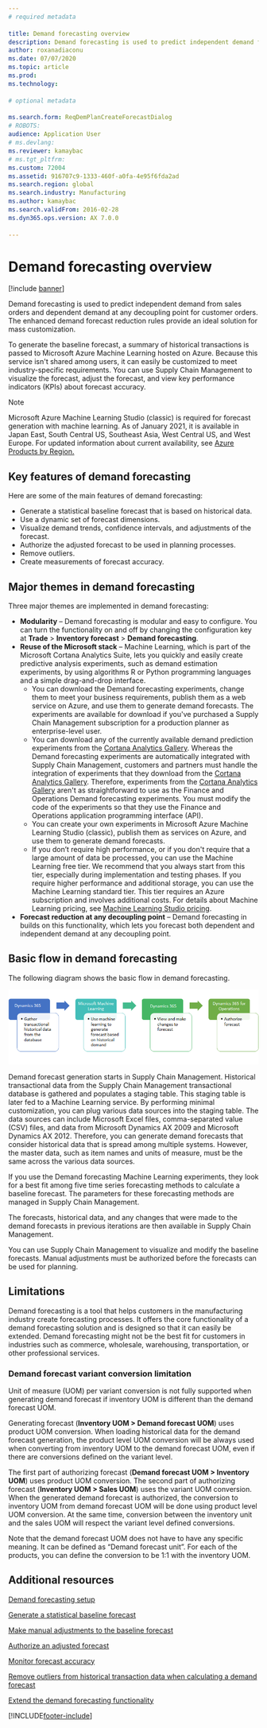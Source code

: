 ```yaml
---
# required metadata

title: Demand forecasting overview
description: Demand forecasting is used to predict independent demand from sales orders and dependent demand at any decoupling point for customer orders. The enhanced demand forecast reduction rules provide an ideal solution for mass customization.
author: roxanadiaconu
ms.date: 07/07/2020
ms.topic: article
ms.prod: 
ms.technology: 

# optional metadata

ms.search.form: ReqDemPlanCreateForecastDialog
# ROBOTS: 
audience: Application User
# ms.devlang: 
ms.reviewer: kamaybac
# ms.tgt_pltfrm: 
ms.custom: 72004
ms.assetid: 916707c9-1333-460f-a0fa-4e95f6fda2ad
ms.search.region: global
ms.search.industry: Manufacturing
ms.author: kamaybac
ms.search.validFrom: 2016-02-28
ms.dyn365.ops.version: AX 7.0.0

---
```


# Demand forecasting overview

[!include [banner](../includes/banner.md)]

Demand forecasting is used to predict independent demand from sales orders and dependent demand at any decoupling point for customer orders. The enhanced demand forecast reduction rules provide an ideal solution for mass customization.

To generate the baseline forecast, a summary of historical transactions is passed to Microsoft Azure Machine Learning hosted on Azure. Because this service isn't shared among users, it can easily be customized to meet industry-specific requirements. You can use Supply Chain Management to visualize the forecast, adjust the forecast, and view key performance indicators (KPIs) about forecast accuracy.

> [!NOTE]
> Microsoft Azure Machine Learning Studio (classic) is required for forecast generation with machine learning. As of January 2021, it is available in Japan East, South Central US, Southeast Asia, West Central US, and West Europe. For updated information about current availability, see [Azure Products by Region.](https://azure.microsoft.com/global-infrastructure/services/?regions=all&products=machine-learning-studio)

## Key features of demand forecasting

Here are some of the main features of demand forecasting:

- Generate a statistical baseline forecast that is based on historical data.
- Use a dynamic set of forecast dimensions.
- Visualize demand trends, confidence intervals, and adjustments of the forecast.
- Authorize the adjusted forecast to be used in planning processes.
- Remove outliers.
- Create measurements of forecast accuracy.

## Major themes in demand forecasting

Three major themes are implemented in demand forecasting:

- **Modularity** – Demand forecasting is modular and easy to configure. You can turn the functionality on and off by changing the configuration key at **Trade** &gt; **Inventory forecast** &gt; **Demand forecasting**.
- **Reuse of the Microsoft stack** – Machine Learning, which is part of the Microsoft Cortana Analytics Suite, lets you quickly and easily create predictive analysis experiments, such as demand estimation experiments, by using algorithms R or Python programming languages and a simple drag-and-drop interface.
  - You can download the Demand forecasting experiments, change them to meet your business requirements, publish them as a web service on Azure, and use them to generate demand forecasts. The experiments are available for download if you've purchased a Supply Chain Management subscription for a production planner as enterprise-level user.
  - You can download any of the currently available demand prediction experiments from the [Cortana Analytics Gallery](https://gallery.cortanaanalytics.com/). Whereas the Demand forecasting experiments are automatically integrated with Supply Chain Management, customers and partners must handle the integration of experiments that they download from the [Cortana Analytics Gallery](https://gallery.cortanaanalytics.com/). Therefore, experiments from the [Cortana Analytics Gallery](https://gallery.cortanaanalytics.com/) aren't as straightforward to use as the Finance and Operations Demand forecasting experiments. You must modify the code of the experiments so that they use the Finance and Operations application programming interface (API).
  - You can create your own experiments in Microsoft Azure Machine Learning Studio (classic), publish them as services on Azure, and use them to generate demand forecasts.
  - If you don’t require high performance, or if you don't require that a large amount of data be processed, you can use the Machine Learning free tier. We recommend that you always start from this tier, especially during implementation and testing phases. If you require higher performance and additional storage, you can use the Machine Learning standard tier. This tier requires an Azure subscription and involves additional costs. For details about Machine Learning pricing, see [Machine Learning Studio pricing](https://aka.ms/machine-learning-price-info).
- **Forecast reduction at any decoupling point** – Demand forecasting in builds on this functionality, which lets you forecast both dependent and independent demand at any decoupling point.

## Basic flow in demand forecasting

The following diagram shows the basic flow in demand forecasting.

[![demand forecasting introduction diagram](./media/demand-forecasting-introduction.png)](./media/demand-forecasting-introduction.png)

Demand forecast generation starts in Supply Chain Management. Historical transactional data from the Supply Chain Management transactional database is gathered and populates a staging table. This staging table is later fed to a Machine Learning service. By performing minimal customization, you can plug various data sources into the staging table. The data sources can include Microsoft Excel files, comma-separated value (CSV) files, and data from Microsoft Dynamics AX 2009 and Microsoft Dynamics AX 2012. Therefore, you can generate demand forecasts that consider historical data that is spread among multiple systems. However, the master data, such as item names and units of measure, must be the same across the various data sources.

If you use the Demand forecasting Machine Learning experiments, they look for a best fit among five time series forecasting methods to calculate a baseline forecast. The parameters for these forecasting methods are managed in Supply Chain Management.

The forecasts, historical data, and any changes that were made to the demand forecasts in previous iterations are then available in Supply Chain Management.

You can use Supply Chain Management to visualize and modify the baseline forecasts. Manual adjustments must be authorized before the forecasts can be used for planning.

## Limitations

Demand forecasting is a tool that helps customers in the manufacturing industry create forecasting processes. It offers the core functionality of a demand forecasting solution and is designed so that it can easily be extended. Demand forecasting might not be the best fit for customers in industries such as commerce, wholesale, warehousing, transportation, or other professional services.

### Demand forecast variant conversion limitation

Unit of measure (UOM) per variant conversion is not fully supported when generating demand forecast if inventory UOM is different than the demand forecast UOM.

Generating forecast (**Inventory UOM > Demand forecast UOM**) uses product UOM conversion. When loading historical data for the demand forecast generation, the product level UOM conversion will be always used when converting from inventory UOM to the demand forecast UOM, even if there are conversions defined on the variant level.

The first part of authorizing forecast (**Demand forecast UOM > Inventory UOM**) uses product UOM conversion. The second part of authorizing forecast (**Inventory UOM > Sales UOM**) uses the variant UOM conversion. When the generated demand forecast is authorized, the conversion to inventory UOM from demand forecast UOM will be done using product level UOM conversion. At the same time, conversion between the inventory unit and the sales UOM will respect the variant level defined conversions.

Note that the demand forecast UOM does not have to have any specific meaning. It can be defined as “Demand forecast unit”. For each of the products, you can define the conversion to be 1:1 with the inventory UOM.

## Additional resources

[Demand forecasting setup](demand-forecasting-setup.md)

[Generate a statistical baseline forecast](generate-statistical-baseline-forecast.md)

[Make manual adjustments to the baseline forecast](manual-adjustments-baseline-forecast.md)

[Authorize an adjusted forecast](authorize-adjusted-forecast.md)

[Monitor forecast accuracy](monitor-forecast-accuracy.md)

[Remove outliers from historical transaction data when calculating a demand forecast](remove-historical-outliers-calculating-demand-forecast.md)

[Extend the demand forecasting functionality](https://www.youtube.com/watch?v=4OIKIXLiNjI&feature=youtu.be)


[!INCLUDE[footer-include](../../includes/footer-banner.md)]